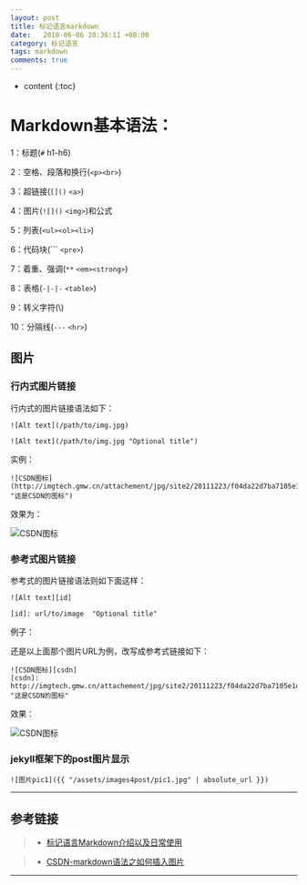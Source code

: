 ```yaml
---
layout: post
title: 标记语言markdown 
date:   2018-06-06 20:36:11 +08:00
category: 标记语言
tags: markdown 
comments: true
---
```


* content
{:toc}




# Markdown基本语法：

1：标题(`#` h1-h6)

2：空格、段落和换行(`<p><br>`)

3：超链接(`[]()` `<a>`)

4：图片(`![]()` `<img>`)和公式

5：列表(`<ul><ol><li>`)

6：代码块(``` `<pre>`)

7：着重、强调(`**` `<em><strong>`)

8：表格(`-|-|-` `<table>`)

9：转义字符(\\)

10：分隔线(`---` `<hr>`)




## 图片

### 行内式图片链接

行内式的图片链接语法如下：
   
```
![Alt text](/path/to/img.jpg)

![Alt text](/path/to/img.jpg "Optional title")
``` 

实例：

```
![CSDN图标](http://imgtech.gmw.cn/attachement/jpg/site2/20111223/f04da22d7ba7105e1d7507.jpg "这是CSDN的图标")
```

效果为：

![CSDN图标](http://imgtech.gmw.cn/attachement/jpg/site2/20111223/f04da22d7ba7105e1d7507.jpg "这是CSDN的图标")
      
   
### 参考式图片链接

参考式的图片链接语法则如下面这样：

```
![Alt text][id]

[id]: url/to/image  "Optional title"
```

例子：

还是以上面那个图片URL为例，改写成参考式链接如下：
   
```
![CSDN图标][csdn]
[csdn]: http://imgtech.gmw.cn/attachement/jpg/site2/20111223/f04da22d7ba7105e1d7507.jpg "这是CSDN的图标"
```

效果：

![CSDN图标][csdn]

[csdn]: http://imgtech.gmw.cn/attachement/jpg/site2/20111223/f04da22d7ba7105e1d7507.jpg "这是CSDN的图标"

### jekyll框架下的post图片显示

```
![图片pic1]({{ "/assets/images4post/pic1.jpg" | absolute_url }})
```









----
## 参考链接
>* [标记语言Markdown介绍以及日常使用](https://blog.csdn.net/xun527/article/details/78821095)

>* [CSDN-markdown语法之如何插入图片](https://blog.csdn.net/lanxuezaipiao/article/details/44310775)

----

